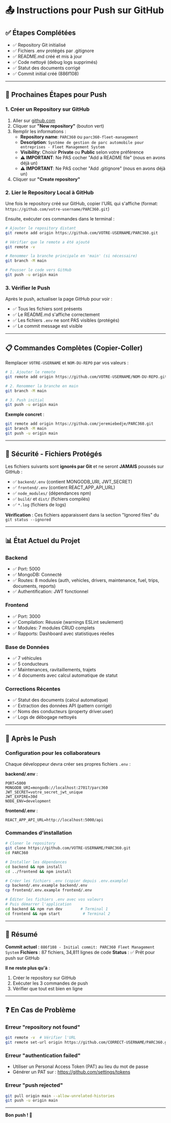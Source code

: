 # 📤 Instructions pour Push sur GitHub

## ✅ Étapes Complétées

- ✅ Repository Git initialisé
- ✅ Fichiers .env protégés par .gitignore
- ✅ README.md créé et mis à jour
- ✅ Code nettoyé (debug logs supprimés)
- ✅ Statut des documents corrigé
- ✅ Commit initial créé (886f108)

---

## 🚀 Prochaines Étapes pour Push

### 1. Créer un Repository sur GitHub

1. Aller sur [github.com](https://github.com)
2. Cliquer sur **"New repository"** (bouton vert)
3. Remplir les informations :
   - **Repository name**: `PARC360` ou `parc360-fleet-management`
   - **Description**: `Système de gestion de parc automobile pour entreprises - Fleet Management System`
   - **Visibility**: Choisir **Private** ou **Public** selon votre préférence
   - **⚠️ IMPORTANT**: Ne PAS cocher "Add a README file" (nous en avons déjà un)
   - **⚠️ IMPORTANT**: Ne PAS cocher "Add .gitignore" (nous en avons déjà un)
4. Cliquer sur **"Create repository"**

### 2. Lier le Repository Local à GitHub

Une fois le repository créé sur GitHub, copier l'URL qui s'affiche (format: `https://github.com/votre-username/PARC360.git`)

Ensuite, exécuter ces commandes dans le terminal :

```bash
# Ajouter le repository distant
git remote add origin https://github.com/VOTRE-USERNAME/PARC360.git

# Vérifier que le remote a été ajouté
git remote -v

# Renommer la branche principale en 'main' (si nécessaire)
git branch -M main

# Pousser le code vers GitHub
git push -u origin main
```

### 3. Vérifier le Push

Après le push, actualiser la page GitHub pour voir :
- ✅ Tous les fichiers sont présents
- ✅ Le README.md s'affiche correctement
- ✅ Les fichiers `.env` ne sont PAS visibles (protégés)
- ✅ Le commit message est visible

---

## 📋 Commandes Complètes (Copier-Coller)

Remplacer `VOTRE-USERNAME` et `NOM-DU-REPO` par vos valeurs :

```bash
# 1. Ajouter le remote
git remote add origin https://github.com/VOTRE-USERNAME/NOM-DU-REPO.git

# 2. Renommer la branche en main
git branch -M main

# 3. Push initial
git push -u origin main
```

**Exemple concret** :
```bash
git remote add origin https://github.com/jeremiebedje/PARC360.git
git branch -M main
git push -u origin main
```

---

## 🔐 Sécurité - Fichiers Protégés

Les fichiers suivants sont **ignorés par Git** et ne seront **JAMAIS** poussés sur GitHub :

- ✅ `backend/.env` (contient MONGODB_URI, JWT_SECRET)
- ✅ `frontend/.env` (contient REACT_APP_API_URL)
- ✅ `node_modules/` (dépendances npm)
- ✅ `build/` et `dist/` (fichiers compilés)
- ✅ `*.log` (fichiers de logs)

**Vérification** : Ces fichiers apparaissent dans la section "Ignored files" du `git status --ignored`

---

## 📊 État Actuel du Projet

### Backend
- ✅ Port: 5000
- ✅ MongoDB: Connecté
- ✅ Routes: 8 modules (auth, vehicles, drivers, maintenance, fuel, trips, documents, reports)
- ✅ Authentification: JWT fonctionnel

### Frontend
- ✅ Port: 3000
- ✅ Compilation: Réussie (warnings ESLint seulement)
- ✅ Modules: 7 modules CRUD complets
- ✅ Rapports: Dashboard avec statistiques réelles

### Base de Données
- ✅ 7 véhicules
- ✅ 5 conducteurs
- ✅ Maintenances, ravitaillements, trajets
- ✅ 4 documents avec calcul automatique de statut

### Corrections Récentes
- ✅ Statut des documents (calcul automatique)
- ✅ Extraction des données API (pattern corrigé)
- ✅ Noms des conducteurs (property driver.user)
- ✅ Logs de débogage nettoyés

---

## 📝 Après le Push

### Configuration pour les collaborateurs

Chaque développeur devra créer ses propres fichiers `.env` :

**backend/.env** :
```env
PORT=5000
MONGODB_URI=mongodb://localhost:27017/parc360
JWT_SECRET=votre_secret_jwt_unique
JWT_EXPIRE=30d
NODE_ENV=development
```

**frontend/.env** :
```env
REACT_APP_API_URL=http://localhost:5000/api
```

### Commandes d'installation

```bash
# Cloner le repository
git clone https://github.com/VOTRE-USERNAME/PARC360.git
cd PARC360

# Installer les dépendances
cd backend && npm install
cd ../frontend && npm install

# Créer les fichiers .env (copier depuis .env.example)
cp backend/.env.example backend/.env
cp frontend/.env.example frontend/.env

# Éditer les fichiers .env avec vos valeurs
# Puis démarrer l'application
cd backend && npm run dev        # Terminal 1
cd frontend && npm start          # Terminal 2
```

---

## 🎯 Résumé

**Commit actuel** : `886f108 - Initial commit: PARC360 Fleet Management System`
**Fichiers** : 87 fichiers, 34,811 lignes de code
**Status** : ✅ Prêt pour push sur GitHub

**Il ne reste plus qu'à** :
1. Créer le repository sur GitHub
2. Exécuter les 3 commandes de push
3. Vérifier que tout est bien en ligne

---

## ❓ En Cas de Problème

### Erreur "repository not found"
```bash
git remote -v  # Vérifier l'URL
git remote set-url origin https://github.com/CORRECT-USERNAME/PARC360.git
```

### Erreur "authentication failed"
- Utiliser un Personal Access Token (PAT) au lieu du mot de passe
- Générer un PAT sur : https://github.com/settings/tokens

### Erreur "push rejected"
```bash
git pull origin main --allow-unrelated-histories
git push -u origin main
```

---

**Bon push ! 🚀**
